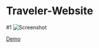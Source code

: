 # Traveler-Website

#1
![Screenshot](https://i.ibb.co/9qnHT0h/1.png)


[Demo](https://traveler.bernardogeneroso.vercel.app/)
